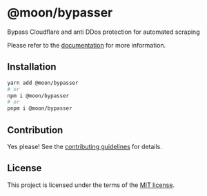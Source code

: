 # @moon/bypasser

Bypass Cloudflare and anti DDos protection for automated scraping

Please refer to the [documentation](./docs) for more information.

## Installation

```sh
yarn add @moon/bypasser
# or
npm i @moon/bypasser
# or
pnpm i @moon/bypasser
```

## Contribution

Yes please! See the
[contributing guidelines](https://github.com/mallory-scotton/moon/blob/master/CONTRIBUTING.md)
for details.

## License

This project is licensed under the terms of the
[MIT license](https://github.com/mallory-scotton/moon/blob/master/LICENSE.md).

